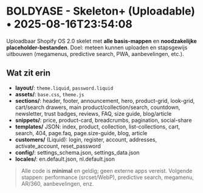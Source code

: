 # BOLDYASE - Skeleton+ (Uploadable) • 2025-08-16T23:54:08

Uploadbaar Shopify OS 2.0 skelet met **alle basis-mappen** en **noodzakelijke placeholder-bestanden**.
Doel: meteen kunnen uploaden en stapsgewijs uitbouwen (megamenus, predictive search, PWA, aanbevelingen, etc.).

## Wat zit erin

- **layout/**: `theme.liquid`, `password.liquid`
- **assets/**: `base.css`, `theme.js`
- **sections/**: header, footer, announcement, hero, product-grid, look-grid, cart/search drawers, main product/collection/search, countdown, newsletter, trust badges, reviews, FAQ, size guide, blog/article
- **snippets/**: price, product-card, breadcrumbs, pagination, social-share
- **templates/** JSON: index, product, collection, list-collections, cart, search, 404, page.faq, page.size-guide, blog, article
- **customers/** (Liquid): login, register, account, addresses, activate_account, reset_password
- **config/**: settings_schema.json, settings_data.json
- **locales/**: en.default.json, nl.default.json

> Alle code is **minimal** en geldig; geen externe apps vereist. Volgende stappen: performance (srcset/WebP), predictive search, megamenu, AR/360, aanbevelingen, enz.
